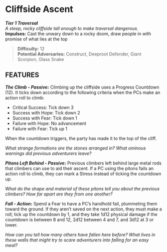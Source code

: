 ﻿# Cliffside Ascent

***Tier 1 Traversal***  
*A steep, rocky cliffside tall enough to make traversal dangerous.*  
**Impulses:** Cast the unwary down to a rocky doom, draw people in with promise of what lies at the top

> **Difficulty:** 12  
> **Potential Adversaries:** Construct, Deeproot Defender, Giant Scorpion, Glass Snake

## FEATURES

***The Climb - Passive:*** Climbing up the cliffside uses a Progress Countdown (12). It ticks down according to the following criteria when the PCs make an action roll to climb:

  - Critical Success: Tick down 3
  - Success with Hope: Tick down 2
  - Success with Fear: Tick down 1
  - Failure with Hope: No advancement
  - Failure with Fear: Tick up 1

  When the countdown triggers, the party has made it to the top of the cliff.

  *What strange formations are the stones arranged in? What ominous warnings did previous adventurers leave?*

***Pitons Left Behind - Passive:*** Previous climbers left behind large metal rods that climbers can use to aid their ascent. If a PC using the pitons fails an action roll to climb, they can mark a Stress instead of ticking the countdown up.

  *What do the shape and material of these pitons tell you about the previous climbers? How far apart are they from one another?*

***Fall - Action:*** Spend a Fear to have a PC’s handhold fail, plummeting them toward the ground. If they aren’t saved on the next action, they must make a roll; tick up the countdown by 1, and they take 1d12 physical damage if the countdown is between 8 and 12, 2d12 between 4 and 7, and 3d12 at 3 or lower.

  *How can you tell how many others have fallen here before? What lives in these walls that might try to scare adventurers into falling for an easy meal?*
